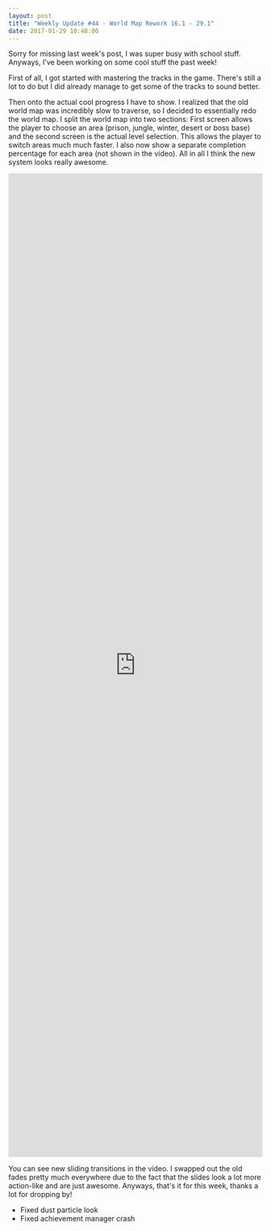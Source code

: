 ```yaml
---
layout: post
title: "Weekly Update #44 - World Map Rework 16.1 - 29.1"
date: 2017-01-29 10:48:00
---
```


Sorry for missing last week's post, I was super busy with school stuff. Anyways, I've been working on some cool stuff the past week!

First of all, I got started with mastering the tracks in the game. There's still a lot to do but I did already manage to get some of the tracks to sound better.

Then onto the actual cool progress I have to show. I realized that the old world map was incredibly slow to traverse, so I decided to essentially redo the world map. I split the world map into two sections: First screen allows the player to choose an area (prison, jungle, winter, desert or boss base) and the second screen is the actual level selection. This allows the player to switch areas much much faster. I also now show a separate completion percentage for each area (not shown in the video). All in all I think the new system looks really awesome.

<div class="embed-responsive embed-responsive-16by9"><iframe allowfullscreen="allowfullscreen" class="video" frameborder="0" height="50%" src="https://www.youtube.com/embed/JveMueXxgsM?showinfo=0&rel=0" width="100%"></iframe></div>

You can see new sliding transitions in the video. I swapped out the old fades pretty much everywhere due to the fact that the slides look a lot more action-like and are just awesome. Anyways, that's it for this week, thanks a lot for dropping by!

* Fixed dust particle look
* Fixed achievement manager crash